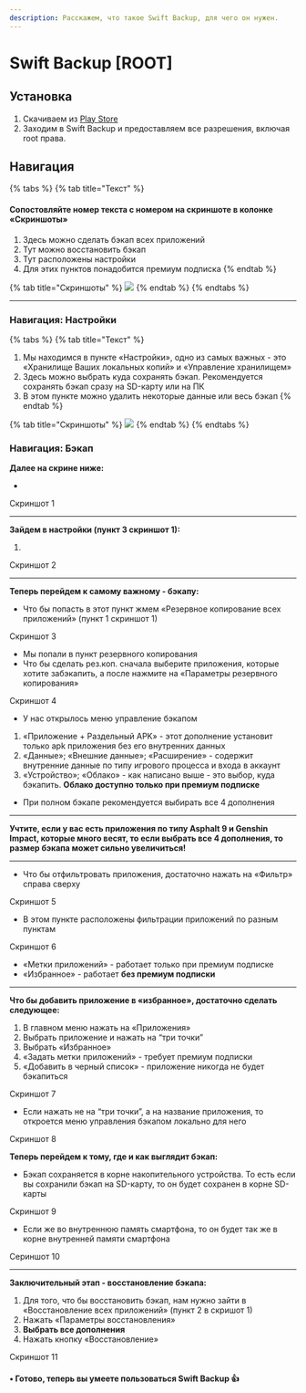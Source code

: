 ```yaml
---
description: Расскажем, что такое Swift Backup, для чего он нужен.
---
```


# Swift Backup \[ROOT]

## Установка

1. Скачиваем из [Play Store](https://play.google.com/store/apps/details?id=org.swiftapps.swiftbackup)
2. Заходим в Swift Backup и предоставляем все разрешения, включая root права.



## Навигация

{% tabs %}
{% tab title="Текст" %}
#### Сопостовляйте номер текста с номером на скриншоте в колонке «Скриншоты»

1. Здесь можно сделать бэкап всех приложений
2. Тут можно восстановить бэкап
3. Тут расположены настройки
4. Для этих пунктов понадобится премиум подписка
{% endtab %}

{% tab title="Скриншоты" %}
![](https://telegra.ph/file/b0a2c17d460c5a970eea8.jpg)
{% endtab %}
{% endtabs %}

***

### Навигация: Настройки

{% tabs %}
{% tab title="Текст" %}


1. Мы находимся в пункте «Настройки», одно из самых важных - это «Хранилище Ваших локальных копий» и «Управление хранилищем»
2. Здесь можно выбрать куда сохранять бэкап. Рекомендуется сохранять бэкап сразу на SD-карту или на ПК
3. В этом пункте можно удалить некоторые данные или весь бэкап
{% endtab %}

{% tab title="Скриншоты" %}
![](https://telegra.ph/file/4ceaf24d6af8652becab0.jpg)
{% endtab %}
{% endtabs %}



### Навигация: Бэкап







**Далее на скрине ниже:**

*

Скриншот 1

***

**Зайдем в настройки (пункт 3 скриншот 1):**

1.

Скриншот 2

***

**Теперь перейдем к самому важному - бэкапу:**

* Что бы попасть в этот пункт жмем «Резервное копирование всех приложений» (пункт 1 скриншот 1)

Скриншот 3

* Мы попали в пункт резервного копирования
* Что бы сделать рез.коп. сначала выберите приложения, которые хотите забэкапить, а после нажмите на «Параметры резервного копирования»

Скриншот 4

* У нас открылось меню управление бэкапом

1. «Приложение + Раздельный APK» - этот дополнение установит только apk приложения без его внутренних данных
2. «Данные»; «Внешние данные»; «Расширение» - содержит внутренние данные по типу игрового процесса и входа в аккаунт
3. «Устройство»; «Облако» - как написано выше - это выбор, куда бэкапить. **Облако доступно только при премиум подписке**

* При полном бэкапе рекомендуется выбирать все 4 дополнения

***

**Учтите, если у вас есть приложения по типу Asphalt 9 и Genshin Impact, которые много весят, то если выбрать все 4 дополнения, то размер бэкапа может сильно увеличиться!**

***

* Что бы отфильтровать приложения, достаточно нажать на «Фильтр» справа сверху

Скриншот 5

* В этом пункте расположены фильтрации приложений по разным пунктам

Скриншот 6

* «Метки приложений» - работает только при премиум подписке
* «Избранное» - работает **без премиум подписки**

***

**Что бы добавить приложение в «избранное», достаточно сделать следующее:**

1. В главном меню нажать на «Приложения»
2. Выбрать приложение и нажать на “три точки”
3. Выбрать «Избранное»
4. «Задать метки приложений» - требует премиум подписки
5. «Добавить в черный список» - приложение никогда не будет бэкапиться

Скриншот 7

* Если нажать не на “три точки”, а на название приложения, то откроется меню управления бэкапом локально для него

Скриншот 8

**Теперь перейдем к тому, где и как выглядит бэкап:**

* Бэкап сохраняется в корне накопительного устройства. То есть если вы сохранили бэкап на SD-карту, то он будет сохранен в корне SD-карты

Скриншот 9

* Если же во внутреннюю память смартфона, то он будет так же в корне внутренней памяти смартфона

Сериншот 10

***

**Заключительный этап - восстановление бэкапа:**

1. Для того, что бы восстановить бэкап, нам нужно зайти в «Восстановление всех приложений» (пункт 2 в скришот 1)
2. Нажать «Параметры восстановления»
3. **Выбрать все дополнения**
4. Нажать кнопку «Восстановление»

Скриншот 11

#### • Готово, теперь вы умеете пользоваться Swift Backup 👍 <a href="#gotovo-teper-vy-umeete-polzovatsya-swift-backup" id="gotovo-teper-vy-umeete-polzovatsya-swift-backup"></a>

